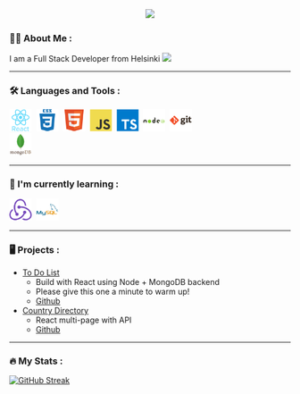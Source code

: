 
<div id="header" align="center">
  <img src="https://media.giphy.com/media/L8K62iTDkzGX6/giphy.gif" width="400"/>
</div>

### :woman_technologist: About Me :
I am a Full Stack Developer from Helsinki <img src="https://media.giphy.com/media/ZCraN3pxLJDjICzVC5/giphy.gif" width="30">

---

### :hammer_and_wrench: Languages and Tools :
<div>
  <img src="https://github.com/devicons/devicon/blob/master/icons/react/react-original-wordmark.svg" title="React" alt="React" width="40" height="40"/>&nbsp;
  <img src="https://github.com/devicons/devicon/blob/master/icons/css3/css3-plain-wordmark.svg"  title="CSS3" alt="CSS" width="40" height="40"/>&nbsp;
  <img src="https://github.com/devicons/devicon/blob/master/icons/html5/html5-original.svg" title="HTML5" alt="HTML" width="40" height="40"/>&nbsp;
  <img src="https://github.com/devicons/devicon/blob/master/icons/javascript/javascript-original.svg" title="JavaScript" alt="JavaScript" width="40" height="40"/>&nbsp;
  <img src="https://github.com/devicons/devicon/blob/master/icons/typescript/typescript-original.svg" title="MySQL"  alt="MySQL" width="40" height="40"/>&nbsp;
  <img src="https://github.com/devicons/devicon/blob/master/icons/nodejs/nodejs-original-wordmark.svg" title="NodeJS" alt="NodeJS" width="40" height="40"/>&nbsp;
  <img src="https://github.com/devicons/devicon/blob/master/icons/git/git-original-wordmark.svg" title="Git" **alt="Git" width="40" height="40"/>
</div>
  <img src="https://github.com/devicons/devicon/blob/master/icons/mongodb/mongodb-original-wordmark.svg" title="Git" **alt="Git" width="40" height="40"/>
</div>

---

### :open_book: I'm currently learning :
  <img src="https://github.com/devicons/devicon/blob/master/icons/redux/redux-original.svg" title="Redux" alt="Redux " width="40" height="40"/>&nbsp;
    <img src="https://github.com/devicons/devicon/blob/master/icons/mysql/mysql-original-wordmark.svg" title="MySQL"  alt="MySQL" width="40" height="40"/>&nbsp;
        
    
    
    
---

### :desktop_computer: Projects :

- [To Do List](https://todo-app-zddb.onrender.com/) 
  - Build with React using Node + MongoDB backend 
  - Please give this one a minute to warm up!
  - [Github](https://github.com/hnnav/todo-app)
- [Country Directory](https://countries-wiki.onrender.com/) 
  - React multi-page with API 
  - [Github](https://github.com/hnnav/rest-countries-api)

---

### :fire: My Stats :

[![GitHub Streak](http://github-readme-streak-stats.herokuapp.com?user=hnnav&theme=dark&background=000000)](https://git.io/streak-stats)



<!--
**hnnav/hnnav** is a ✨ _special_ ✨ repository because its `README.md` (this file) appears on your GitHub profile.

Here are some ideas to get you started:

- 🔭 I’m currently working on ...
- 🌱 I’m currently learning ...
- 👯 I’m looking to collaborate on ...
- 🤔 I’m looking for help with ...
- 💬 Ask me about ...
- 📫 How to reach me: ...
- 😄 Pronouns: ...
- ⚡ Fun fact: ...

Resources:
https://giphy.com/
Dev Icons: [https://github.com/devicons/devicon/](https://github.com/devicons/devicon/tree/master/icons)

-->
